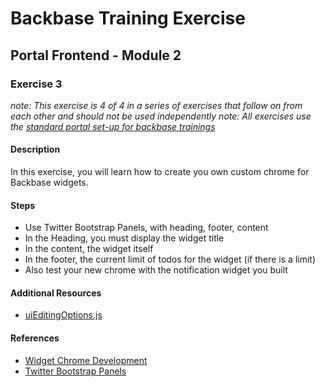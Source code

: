 # Backbase Training Exercise## Portal Frontend - Module 2### Exercise 3_note: This exercise is 4 of 4 in a series of exercises that follow on from each other and should not be used independently__note: All exercises use the [standard portal set-up for backbase trainings](https://my.backbase.com/resources/how-to-guides/getting-your-first-launchpad-based-portal-set-up/)_#### DescriptionIn this exercise, you will learn how to create you own custom chrome for Backbase widgets.#### Steps - Use Twitter Bootstrap Panels, with heading, footer, content - In the Heading, you must display the widget title - In the content, the widget itself - In the footer, the current limit of todos for the widget (if there is a limit) - Also test your new chrome with the notification widget you built#### Additional Resources - [uiEditingOptions.js](../../../../../resources/conf/uiEditingOptions.js#L18)#### References - [Widget Chrome Development](https://my.backbase.com/resources/documentation/portal/5.5.1.0/devd_comp_wdgt_chrome.html) - [Twitter Bootstrap Panels](http://getbootstrap.com/components/#panels)